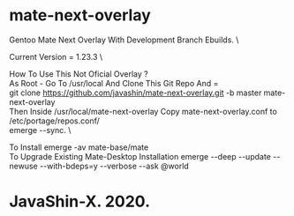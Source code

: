 # mate-next-overlay
Gentoo Mate Next Overlay With Development Branch Ebuilds. \

Current Version = 1.23.3 \

How To Use This Not Oficial Overlay ? \
As Root - Go To /usr/local And Clone This Git Repo And = \
git clone https://github.com/javashin/mate-next-overlay.git -b master mate-next-overlay \
Then Inside /usr/local/mate-next-overlay Copy mate-next-overlay.conf to /etc/portage/repos.conf/ \
emerge --sync. \

To Install emerge -av mate-base/mate \
To Upgrade Existing Mate-Desktop Installation emerge --deep --update --newuse --with-bdeps=y --verbose --ask @world 



# JavaShin-X. 2020.
 
